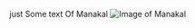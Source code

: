 
just Some text Of Manakal
![Image of Manakal](https://user-images.githubusercontent.com/66108524/148747136-1b52ce05-0a46-4037-a7ba-5e736fcca14b.jpg)

